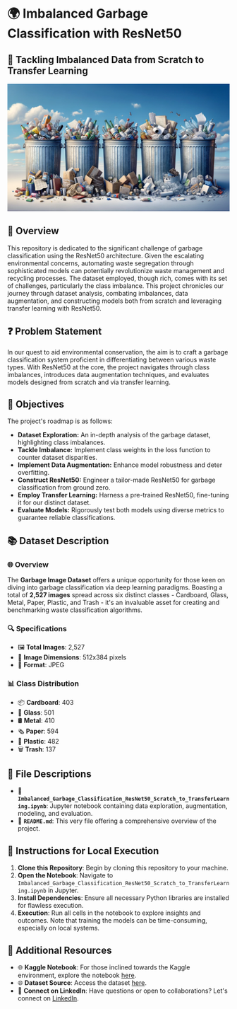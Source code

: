 # 🌍 Imbalanced Garbage Classification with ResNet50 
## 🔄 Tackling Imbalanced Data from Scratch to Transfer Learning
![Garbage Classification](images/Cover_Image.png)


## 📖 Overview
This repository is dedicated to the significant challenge of garbage classification using the ResNet50 architecture. Given the escalating environmental concerns, automating waste segregation through sophisticated models can potentially revolutionize waste management and recycling processes. The dataset employed, though rich, comes with its set of challenges, particularly the class imbalance. This project chronicles our journey through dataset analysis, combating imbalances, data augmentation, and constructing models both from scratch and leveraging transfer learning with ResNet50.


## ❓ Problem Statement
In our quest to aid environmental conservation, the aim is to craft a garbage classification system proficient in differentiating between various waste types. With ResNet50 at the core, the project navigates through class imbalances, introduces data augmentation techniques, and evaluates models designed from scratch and via transfer learning.


## 🎯 Objectives
The project's roadmap is as follows:
* **Dataset Exploration:** An in-depth analysis of the garbage dataset, highlighting class imbalances.
* **Tackle Imbalance:** Implement class weights in the loss function to counter dataset disparities.
* **Implement Data Augmentation:** Enhance model robustness and deter overfitting.
* **Construct ResNet50:** Engineer a tailor-made ResNet50 for garbage classification from ground zero.
* **Employ Transfer Learning:** Harness a pre-trained ResNet50, fine-tuning it for our distinct dataset.
* **Evaluate Models:** Rigorously test both models using diverse metrics to guarantee reliable classifications.


## 📚 Dataset Description
### 🌐 Overview
The **Garbage Image Dataset** offers a unique opportunity for those keen on diving into garbage classification via deep learning paradigms. Boasting a total of **2,527 images** spread across six distinct classes - Cardboard, Glass, Metal, Paper, Plastic, and Trash - it's an invaluable asset for creating and benchmarking waste classification algorithms.

### 🔍 Specifications 
- 🖼️ **Total Images**: 2,527
- 📏 **Image Dimensions**: 512x384 pixels
- 📂 **Format**: JPEG

### 📊 Class Distribution 
- 📦 **Cardboard**: 403
- 🥂 **Glass**: 501
- 🛢️ **Metal**: 410
- 🗞️ **Paper**: 594
- 🥤 **Plastic**: 482
- 🗑️ **Trash**: 137


## 📁 File Descriptions
- 📓 **`Imbalanced_Garbage_Classification_ResNet50_Scratch_to_TransferLearning.ipynb`**: Jupyter notebook containing data exploration, augmentation, modeling, and evaluation.
- 📘 **`README.md`**: This very file offering a comprehensive overview of the project.


## 🚀 Instructions for Local Execution
1. **Clone this Repository**: Begin by cloning this repository to your machine.
2. **Open the Notebook**: Navigate to `Imbalanced_Garbage_Classification_ResNet50_Scratch_to_TransferLearning.ipynb` in Jupyter.
3. **Install Dependencies**: Ensure all necessary Python libraries are installed for flawless execution.
4. **Execution**: Run all cells in the notebook to explore insights and outcomes. Note that training the models can be time-consuming, especially on local systems.


## 🔗 Additional Resources
- 🌐 **Kaggle Notebook**: For those inclined towards the Kaggle environment, explore the notebook [here](https://www.kaggle.com/code/farzadnekouei/imbalanced-garbage-classification-resnet50).
- 🌐 **Dataset Source**: Access the dataset [here](https://www.kaggle.com/datasets/farzadnekouei/trash-type-image-dataset).
- 🤝 **Connect on LinkedIn**: Have questions or open to collaborations? Let's connect on [LinkedIn](https://linkedin.com/in/farzad-nekouei-7535aa53/). 
